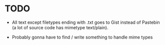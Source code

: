 # TODO

- All text except filetypes ending with .txt goes to Gist instead of Pastebin (a lot of source code has mimetype text/plain).

- Probably gonna have to find / write something to handle mime types